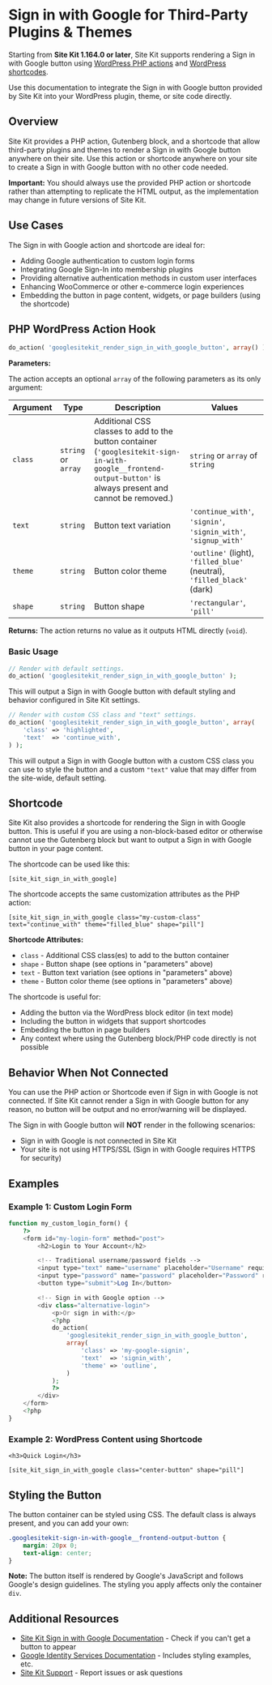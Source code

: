 # Sign in with Google for Third-Party Plugins & Themes

Starting from **Site Kit 1.164.0 or later**, Site Kit supports rendering a Sign in with Google button using [WordPress PHP actions](https://developer.wordpress.org/plugins/hooks/actions/) and [WordPress shortcodes](https://codex.wordpress.org/Shortcode).

Use this documentation to integrate the Sign in with Google button provided by Site Kit into your WordPress plugin, theme, or site code directly.

## Overview

Site Kit provides a PHP action, Gutenberg block, and a shortcode that allow third-party plugins and themes to render a Sign in with Google button anywhere on their site. Use this action or shortcode anywhere on your site to create a Sign in with Google button with no other code needed.

**Important:** You should always use the provided PHP action or shortcode rather than attempting to replicate the HTML output, as the implementation may change in future versions of Site Kit.

## Use Cases

The Sign in with Google action and shortcode are ideal for:

- Adding Google authentication to custom login forms
- Integrating Google Sign-In into membership plugins
- Providing alternative authentication methods in custom user interfaces
- Enhancing WooCommerce or other e-commerce login experiences
- Embedding the button in page content, widgets, or page builders (using the shortcode)

## PHP WordPress Action Hook

```php
do_action( 'googlesitekit_render_sign_in_with_google_button', array() );
```

**Parameters:**

The action accepts an optional `array` of the following parameters as its only argument:

| Argument | Type | Description | Values |
|----------|------|-------------|---------|
| `class` | `string` or `array` | Additional CSS classes to add to the button container (`'googlesitekit-sign-in-with-google__frontend-output-button'` is always present and cannot be removed.) | `string` or `array` of `string` |
| `text` | `string` | Button text variation | `'continue_with'`, `'signin'`, `'signin_with'`, `'signup_with'` |
| `theme` | `string` | Button color theme | `'outline'` (light), `'filled_blue'` (neutral), `'filled_black'` (dark) |
| `shape` | `string` | Button shape | `'rectangular'`, `'pill'` |

**Returns:** The action returns no value as it outputs HTML directly (`void`).

### Basic Usage

```php
// Render with default settings.
do_action( 'googlesitekit_render_sign_in_with_google_button' );
```

This will output a Sign in with Google button with default styling and behavior configured in Site Kit settings.

```php
// Render with custom CSS class and "text" settings.
do_action( 'googlesitekit_render_sign_in_with_google_button', array(
    'class' => 'highlighted',
    'text'  => 'continue_with',
) );
```

This will output a Sign in with Google button with a custom CSS class you can use to style the button and a custom `"text"` value that may differ from the site-wide, default setting.

## Shortcode

Site Kit also provides a shortcode for rendering the Sign in with Google button. This is useful if you are using a non-block-based editor or otherwise cannot use the Gutenberg block but want to output a Sign in with Google button in your page content.

The shortcode can be used like this:

```
[site_kit_sign_in_with_google]
```

The shortcode accepts the same customization attributes as the PHP action:

```
[site_kit_sign_in_with_google class="my-custom-class" text="continue_with" theme="filled_blue" shape="pill"]
```

**Shortcode Attributes:**

- `class` - Additional CSS class(es) to add to the button container
- `shape` - Button shape (see options in "parameters" above)
- `text` - Button text variation (see options in "parameters" above)
- `theme` - Button color theme (see options in "parameters" above)

The shortcode is useful for:

- Adding the button via the WordPress block editor (in text mode)
- Including the button in widgets that support shortcodes
- Embedding the button in page builders
- Any context where using the Gutenberg block/PHP code directly is not possible

## Behavior When Not Connected

You can use the PHP action or Shortcode even if Sign in with Google is not connected. If Site Kit cannot render a Sign in with Google button for any reason, no button will be output and no error/warning will be displayed.

The Sign in with Google button will **NOT** render in the following scenarios:

- Sign in with Google is not connected in Site Kit
- Your site is not using HTTPS/SSL (Sign in with Google requires HTTPS for security)

## Examples

### Example 1: Custom Login Form

```php
function my_custom_login_form() {
    ?>
    <form id="my-login-form" method="post">
        <h2>Login to Your Account</h2>

        <!-- Traditional username/password fields -->
        <input type="text" name="username" placeholder="Username" required>
        <input type="password" name="password" placeholder="Password" required>
        <button type="submit">Log In</button>

        <!-- Sign in with Google option -->
        <div class="alternative-login">
            <p>Or sign in with:</p>
            <?php
            do_action(
                'googlesitekit_render_sign_in_with_google_button',
                array(
                    'class' => 'my-google-signin',
                    'text'  => 'signin_with',
                    'theme' => 'outline',
                )
            );
            ?>
        </div>
    </form>
    <?php
}
```

### Example 2: WordPress Content using Shortcode

```
<h3>Quick Login</h3>

[site_kit_sign_in_with_google class="center-button" shape="pill"]
```

## Styling the Button

The button container can be styled using CSS. The default class is always present, and you can add your own:

```css
.googlesitekit-sign-in-with-google__frontend-output-button {
    margin: 20px 0;
    text-align: center;
}
```

**Note:** The button itself is rendered by Google's JavaScript and follows Google's design guidelines. The styling you apply affects only the container `div`.

## Additional Resources

- [Site Kit Sign in with Google Documentation](https://sitekit.withgoogle.com/documentation/supported-services/sign-in-with-google) - Check if you can't get a button to appear
- [Google Identity Services Documentation](https://developers.google.com/identity/gsi/web) - Includes styling examples, etc.
- [Site Kit Support](https://github.com/google/site-kit-wp/issues) - Report issues or ask questions
